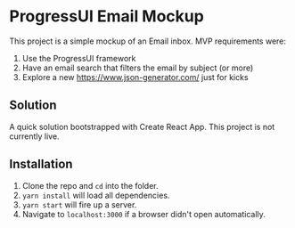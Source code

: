 # ProgressUI Email Mockup
This project is a simple mockup of an Email inbox.  MVP requirements were:

1)  Use the ProgressUI framework
2)  Have an email search that filters the email by subject (or more)
3)  Explore a new https://www.json-generator.com/ just for kicks

## Solution
A quick solution bootstrapped with Create React App.  This project is not currently live.

## Installation

1)  Clone the repo and `cd` into the folder.
2)  `yarn install` will load all dependencies.
3)  `yarn start` will fire up a server.
4)  Navigate to `localhost:3000` if a browser didn't open automatically.
